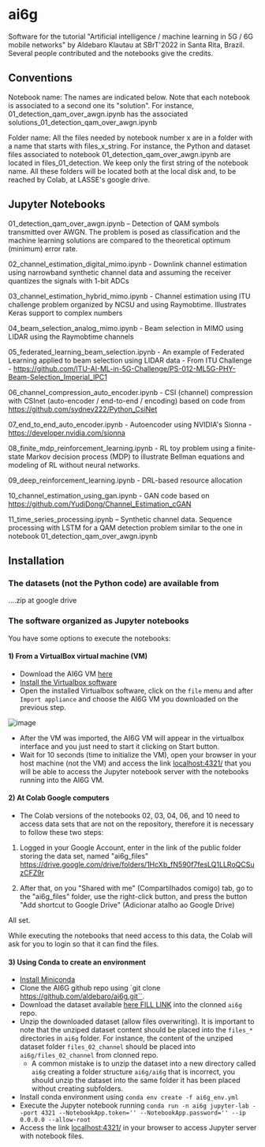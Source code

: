 # ai6g
Software for the tutorial "Artificial intelligence / machine learning in 5G / 6G mobile networks" by Aldebaro Klautau at SBrT'2022 in Santa Rita, Brazil. Several people contributed and the notebooks give the credits.

## Conventions

Notebook name: The names are indicated below. Note that each notebook is associated to a second one its "solution". For instance, 01_detection_qam_over_awgn.ipynb has the associated solutions_01_detection_qam_over_awgn.ipynb

Folder name: All the files needed by notebook number x are in a folder with a name that starts with files_x_string. For instance, the Python and dataset files associated to notebook 01_detection_qam_over_awgn.ipynb are located in files_01_detection. We keep only the first string of the notebook name. All these folders will be located both at the local disk and, to be reached by Colab, at LASSE's google drive.

## Jupyter Notebooks

01_detection_qam_over_awgn.ipynb – Detection of QAM symbols transmitted over AWGN. The problem is posed as classification and the machine learning solutions are compared to the theoretical optimum (minimum) error rate.

02_channel_estimation_digital_mimo.ipynb - Downlink channel estimation using narrowband synthetic channel data and assuming the receiver quantizes the signals with 1-bit ADCs

03_channel_estimation_hybrid_mimo.ipynb - Channel estimation using ITU challenge problem organized by NCSU and using Raymobtime. Illustrates Keras support to complex numbers

04_beam_selection_analog_mimo.ipynb - Beam selection in MIMO using LIDAR using the Raymobtime channels

05_federated_learning_beam_selection.ipynb - An example of Federated Learning applied to beam selection using LIDAR data - From ITU Challenge - https://github.com/ITU-AI-ML-in-5G-Challenge/PS-012-ML5G-PHY-Beam-Selection_Imperial_IPC1

06_channel_compression_auto_encoder.ipynb -  CSI (channel) compression with CSInet (auto-encoder / end-to-end / encoding) based on code from https://github.com/sydney222/Python_CsiNet

07_end_to_end_auto_encoder.ipynb - Autoencoder using NVIDIA's Sionna - https://developer.nvidia.com/sionna

08_finite_mdp_reinforcement_learning.ipynb - RL toy problem using a finite-state Markov decision process (MDP) to illustrate Bellman equations and modeling of RL without neural networks.

09_deep_reinforcement_learning.ipynb - DRL-based resource allocation

10_channel_estimation_using_gan.ipynb - GAN code based on https://github.com/YudiDong/Channel_Estimation_cGAN

11_time_series_processing.ipynb  – Synthetic channel data. Sequence processing with LSTM for a QAM detection problem similar to the one in notebook 01_detection_qam_over_awgn.ipynb

## Installation

### The datasets (not the Python code) are available from

....zip at google drive

### The software organized as Jupyter notebooks

You have some options to execute the notebooks:

#### 1) From a VirtualBox virtual machine (VM)
- Download the AI6G VM [here](https://drive.google.com/file/d/1AWlIVc7bjkrOQZL0YTkd594F5F3kyDVD/view?usp=sharing)
- [Install the Virtualbox software](https://www.virtualbox.org/wiki/Downloads)
- Open the installed Virtualbox software, click on the `file` menu and after `Import appliance` and choose the AI6G VM you downloaded on the previous step.

![image](https://user-images.githubusercontent.com/12988541/191989757-987f685f-42ff-4edd-a883-b9623e617297.png)

- After the VM was imported, the AI6G VM will appear in the virtualbox interface and you just need to start it clicking on Start button.
- Wait for 10 seconds (time to initialize the VM), open your browser in your host machine (not the VM) and access the link [localhost:4321/](http://localhost:4321/) that you will be able to access the Jupyter notebook server with the notebooks running into the AI6G VM.

#### 2) At Colab Google computers
- The Colab versions of the notebooks 02, 03, 04, 06, and 10 need to access data sets that are not on the repository, therefore it is necessary to follow these two steps:

1) Logged in your Google Account, enter in the link of the public folder storing the data set, named "ai6g_files" https://drive.google.com/drive/folders/1HcXb_fN590f7fesLQ1LLRoQCSuzCFZ9r 

2) After that, on you "Shared with me" (Compartilhados comigo) tab, go to the "ai6g_files" folder, use the right-click button, and press the button "Add shortcut to Google Drive" (Adicionar atalho ao Google Drive)

All set.

While executing the notebooks that need access to this data, the Colab will ask for you to login so that it can find the files.

#### 3) Using Conda to create an environment

- [Install Miniconda](https://docs.conda.io/en/latest/miniconda.html)
- Clone the AI6G github repo using `git clone https://github.com/aldebaro/ai6g.git``.
- Download the dataset available [here FILL LINK]() into the clonned `ai6g` repo.
- Unzip the downloaded dataset (allow files overwriting). It is important to note that the unziped dataset content should be placed into the `files_*` directories in `ai6g` folder. For instance, the content of the unziped dataset folder `files_02_channel` should be placed into `ai6g/files_02_channel` from clonned repo.
  - A common mistake is to unzip the dataset into a new directory called `ai6g` creating a folder structure `ai6g/ai6g` that is incorrect, you should unzip the dataset into the same folder it has been placed without creating subfolders.
-  Install conda environment using `conda env create -f ai6g_env.yml`
-  Execute the Jupyter notebook running `conda run -n ai6g jupyter-lab --port 4321 --NotebookApp.token='' --NotebookApp.password='' --ip 0.0.0.0 --allow-root`
-  Access the link [localhost:4321/](http://localhost:4321/) in your browser to access Jupyter server with notebook files.


